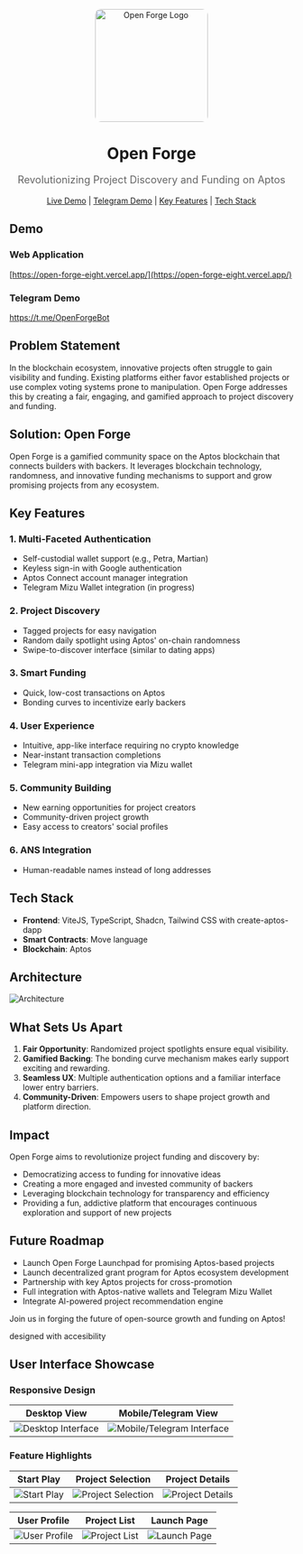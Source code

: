 <p align="center">
  <img src="https://github.com/user-attachments/assets/16a29955-8db2-407a-81bc-97720d3de5a4" alt="Open Forge Logo" width="200" height="200" style="border-radius: 10px;">
</p>

<h1 align="center">Open Forge</h1>
<p align="center" style="font-size: 18px; color: #666;">Revolutionizing Project Discovery and Funding on Aptos</p>

<p align="center">
  <a href="https://open-forge-eight.vercel.app/">Live Demo</a> | 
  <a href="#telegram-demo">Telegram Demo</a> | 
  <a href="#key-features">Key Features</a> | 
  <a href="#tech-stack">Tech Stack</a>
</p>

## Demo

### Web Application

[https://open-forge-eight.vercel.app/](https://open-forge-eight.vercel.app/)

### Telegram Demo

https://t.me/OpenForgeBot

## Problem Statement

In the blockchain ecosystem, innovative projects often struggle to gain visibility and funding. Existing platforms either favor established projects or use complex voting systems prone to manipulation. Open Forge addresses this by creating a fair, engaging, and gamified approach to project discovery and funding.

## Solution: Open Forge

Open Forge is a gamified community space on the Aptos blockchain that connects builders with backers. It leverages blockchain technology, randomness, and innovative funding mechanisms to support and grow promising projects from any ecosystem.

## Key Features

### 1. Multi-Faceted Authentication
- Self-custodial wallet support (e.g., Petra, Martian)
- Keyless sign-in with Google authentication
- Aptos Connect account manager integration
- Telegram Mizu Wallet integration (in progress)

### 2. Project Discovery
- Tagged projects for easy navigation
- Random daily spotlight using Aptos' on-chain randomness
- Swipe-to-discover interface (similar to dating apps)

### 3. Smart Funding
- Quick, low-cost transactions on Aptos
- Bonding curves to incentivize early backers

### 4. User Experience
- Intuitive, app-like interface requiring no crypto knowledge
- Near-instant transaction completions
- Telegram mini-app integration via Mizu wallet

### 5. Community Building
- New earning opportunities for project creators
- Community-driven project growth
- Easy access to creators' social profiles

### 6. ANS Integration
- Human-readable names instead of long addresses

## Tech Stack

- **Frontend**: ViteJS, TypeScript, Shadcn, Tailwind CSS with create-aptos-dapp
- **Smart Contracts**: Move language
- **Blockchain**: Aptos

## Architecture

![Architecture](https://github.com/user-attachments/assets/3adfdb3c-27d9-4c17-84fe-8b7c6eb20022)

## What Sets Us Apart

1. **Fair Opportunity**: Randomized project spotlights ensure equal visibility.
2. **Gamified Backing**: The bonding curve mechanism makes early support exciting and rewarding.
3. **Seamless UX**: Multiple authentication options and a familiar interface lower entry barriers.
4. **Community-Driven**: Empowers users to shape project growth and platform direction.

## Impact

Open Forge aims to revolutionize project funding and discovery by:
- Democratizing access to funding for innovative ideas
- Creating a more engaged and invested community of backers
- Leveraging blockchain technology for transparency and efficiency
- Providing a fun, addictive platform that encourages continuous exploration and support of new projects

## Future Roadmap

- Launch Open Forge Launchpad for promising Aptos-based projects
- Launch decentralized grant program for Aptos ecosystem development
- Partnership with key Aptos projects for cross-promotion
- Full integration with Aptos-native wallets and Telegram Mizu Wallet
- Integrate AI-powered project recommendation engine

Join us in forging the future of open-source growth and funding on Aptos!


designed with accesibility

## User Interface Showcase

### Responsive Design

| Desktop View | Mobile/Telegram View |
|--------------|----------------------|
| ![Desktop Interface](https://github.com/user-attachments/assets/c38cd4ea-c349-4e23-8124-c587060aedd9) | ![Mobile/Telegram Interface](https://github.com/user-attachments/assets/219ee7a4-f795-4080-8492-ffd359a440a3) |

### Feature Highlights

| Start Play | Project Selection | Project Details |
|------------|-------------------|-----------------|
| ![Start Play](https://github.com/user-attachments/assets/b5155d92-d356-40f4-9d04-425b54577ec3) | ![Project Selection](https://github.com/user-attachments/assets/cfe32377-fb87-42f3-8ab2-56fc8492128f) | ![Project Details](https://github.com/user-attachments/assets/d38b7a1d-4913-4e1c-a74a-e174479461e2) |

| User Profile | Project List | Launch Page |
|--------------|--------------|-------------|
| ![User Profile](https://github.com/user-attachments/assets/d4285d93-0f24-42b7-8ceb-e093fdc914b7) | ![Project List](https://github.com/user-attachments/assets/acb8adb2-bf93-42f2-b1bb-fd505936006c) | ![Launch Page](https://github.com/user-attachments/assets/a2497478-0ecf-4523-92de-723cb9c06e4d) |
